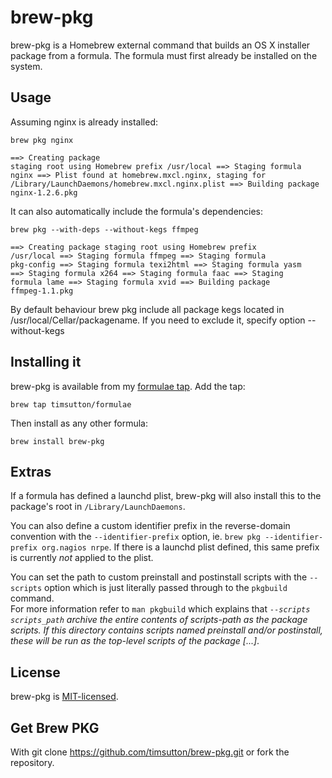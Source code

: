 # brew-pkg

brew-pkg is a Homebrew external command that builds an OS X installer package from a formula. The formula must first already be installed on the system.

## Usage

Assuming nginx is already installed:

`brew pkg nginx`
<code><pre>==> Creating package staging root using Homebrew prefix /usr/local
==> Staging formula nginx
==> Plist found at homebrew.mxcl.nginx, staging for /Library/LaunchDaemons/homebrew.mxcl.nginx.plist
==> Building package nginx-1.2.6.pkg</pre></code>

It can also automatically include the formula's dependencies:

`brew pkg --with-deps --without-kegs ffmpeg`
<code><pre>==> Creating package staging root using Homebrew prefix /usr/local
==> Staging formula ffmpeg
==> Staging formula pkg-config
==> Staging formula texi2html
==> Staging formula yasm
==> Staging formula x264
==> Staging formula faac
==> Staging formula lame
==> Staging formula xvid
==> Building package ffmpeg-1.1.pkg</pre></code>

By default behaviour brew pkg include all package kegs located in /usr/local/Cellar/packagename. If you need to exclude it, specify option --without-kegs

## Installing it

brew-pkg is available from my [formulae tap](https://github.com/timsutton/homebrew-formulae). Add the tap:

`brew tap timsutton/formulae`

Then install as any other formula:

`brew install brew-pkg`

## Extras

If a formula has defined a launchd plist, brew-pkg will also install this to the package's root in `/Library/LaunchDaemons`.

You can also define a custom identifier prefix in the reverse-domain convention with the `--identifier-prefix` option, ie. `brew pkg --identifier-prefix org.nagios nrpe`. If there is a launchd plist defined, this same prefix is currently _not_ applied to the plist.

You can set the path to custom preinstall and postinstall scripts with the `--scripts` option which is just literally passed through to the `pkgbuild` command.  
For more information refer to `man pkgbuild` which explains that *`--scripts scripts_path` archive the entire contents of scripts-path as the package scripts. If this directory contains scripts named preinstall and/or postinstall, these will be run as the top-level scripts of the package [...]*.

## License

brew-pkg is [MIT-licensed](https://github.com/timsutton/brew-pkg/blob/master/LICENSE.md).

## Get Brew PKG

With git clone https://github.com/timsutton/brew-pkg.git or fork the repository.

